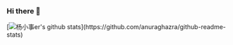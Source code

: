 ### Hi there 👋

<!--
**Yangzhedi/Yangzhedi** is a ✨ _special_ ✨ repository because its `README.md` (this file) appears on your GitHub profile.

Here are some ideas to get you started:

- 🔭 I’m currently working on ...
- 🌱 I’m currently learning ...
- 👯 I’m looking to collaborate on ...
- 🤔 I’m looking for help with ...
- 💬 Ask me about ...
- 📫 How to reach me: ...
- 😄 Pronouns: ...
- ⚡ Fun fact: ...
-->

[![杨小事er's github stats](https://github-readme-stats.vercel.app/api?username=Yangzhedi&show_icons=true&bg_color=320,325ab4,3d8cff&icon_color=79e5db&title_color=02c8d2&text_color=79e5db&include_all_commits=true")](https://github.com/anuraghazra/github-readme-stats)
